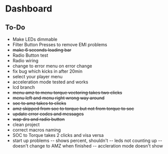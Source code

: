 Dashboard
=========

To-Do
-----------

- Make LEDs dimmable
- Filter Button Presses to remove EMI problems
- ~~make 6 seconds loading bar~~
- Radio Button test
- Radio wiring 
- change to error menu on error change
- fix bug which kicks in after 20min 
- select your player menu
- acceleration mode tested and works
- lcd branch
- ~~menu amz to menu torque vectoring takes two clicks~~
- ~~menu left and menu right wrong way around~~
- ~~soc to amz takes to clicks~~
- ~~amz skipped from soc to torque but not from torque to soc~~
- ~~update error codes and messages~~
- ~~wap drs and radio button~~
- clean project
- correct macros naming
- SOC to Torque takes 2 clicks and visa versa
- start up problems
-- shows percent, shouldn't
-- leds not counting up
-- doesn't change to AMZ when finished
-- accleration mode doesn't show